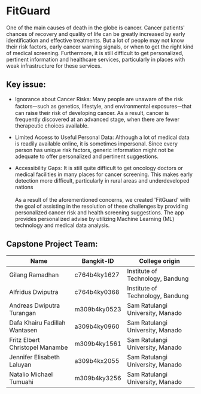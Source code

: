 # FitGuard 
One of the main causes of death in the globe is cancer. Cancer patients' chances of recovery and quality of life can be greatly increased by early identification and effective treatments. But a lot of people may not know their risk factors, early cancer warning signals, or when to get the right kind of medical screening. Furthermore, it is still difficult to get personalized, pertinent information and healthcare services, particularly in places with weak infrastructure for these services.

## Key issue:
- Ignorance about Cancer Risks: Many people are unaware of the risk factorsᅳsuch as genetics, lifestyle, and environmental exposuresᅳthat can raise their risk of developing cancer. As a result, cancer is frequently discovered at an advanced stage, when there are fewer therapeutic choices available.
  
- Limited Access to Useful Personal Data: Although a lot of medical data is readily available online, it is sometimes impersonal. Since every person has unique risk factors, generic information might not be adequate to offer personalized and pertinent suggestions.
  
- Accessibility Gaps: It is still quite difficult to get oncology doctors or medical facilities in many places for cancer screening. This makes early detection more difficult, particularly in rural areas and underdeveloped nations <br>
<br> As a result of the aforementioned concerns, we created 'FitGuard' with the goal of assisting in the resolution of these challenges by providing personalized cancer risk and health screening suggestions. The app provides personalized advise by utilizing Machine Learning (ML) technology and medical data analysis.

## Capstone Project Team: 
| Name | Bangkit-ID | College origin |
| ------ | ------ | ------ | 
| Gilang Ramadhan  | c764b4ky1627  | Institute of Technology, Bandung |
| Alfridus Dwiputra  | c764b4ky0368  | Institute of Technology, Bandung |
| Andreas Dwiputra Turangan | m309b4ky0523  | Sam Ratulangi University, Manado |
| Dafa Khairu Fadillah Wantasen | a309b4ky0960 | Sam Ratulangi University, Manado |
| Fritz Elbert Christopel Manambe | m309b4ky1561 | Sam Ratulangi University, Manado |
| Jennifer Elisabeth Laluyan  | a309b4kx2055 | Sam Ratulangi University, Manado |
| Natalio Michael Tumuahi  | m309b4ky3256 | Sam Ratulangi University, Manado |
